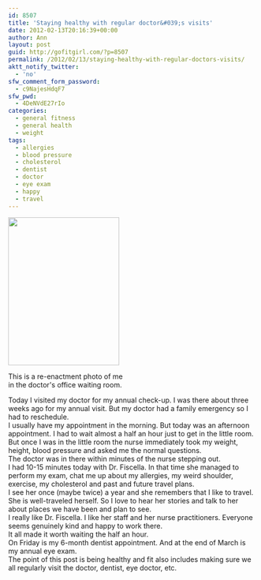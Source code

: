 ```yaml
---
id: 8507
title: 'Staying healthy with regular doctor&#039;s visits'
date: 2012-02-13T20:16:39+00:00
author: Ann
layout: post
guid: http://gofitgirl.com/?p=8507
permalink: /2012/02/13/staying-healthy-with-regular-doctors-visits/
aktt_notify_twitter:
  - 'no'
sfw_comment_form_password:
  - c9NajesHdqF7
sfw_pwd:
  - 4DeNVdE27rIo
categories:
  - general fitness
  - general health
  - weight
tags:
  - allergies
  - blood pressure
  - cholesterol
  - dentist
  - doctor
  - eye exam
  - happy
  - travel
---
```

<div id="attachment_8516" style="width: 235px" class="wp-caption alignleft">
  <a href="http://gofitgirl.com/blog/wp-content/uploads/2012/02/waiting-room-re-enactment1.jpg"><img class="size-medium wp-image-8516" title="waiting room re-enactment" src="http://gofitgirl.com/blog/wp-content/uploads/2012/02/waiting-room-re-enactment1-225x300.jpg" alt="" width="225" height="300" /></a>
  
  <p class="wp-caption-text">
    This is a re-enactment photo of me in the doctor's office waiting room.
  </p>
</div>

  
Today I visited my doctor for my annual check-up. I was there about three weeks ago for my annual visit. But my doctor had a family emergency so I had to reschedule.  
I usually have my appointment in the morning. But today was an afternoon appointment. I had to wait almost a half an hour just to get in the little room.  
But once I was in the little room the nurse immediately took my weight, height, blood pressure and asked me the normal questions.  
The doctor was in there within minutes of the nurse stepping out.  
I had 10-15 minutes today with Dr. Fiscella. In that time she managed to perform my exam, chat me up about my allergies, my weird shoulder, exercise, my cholesterol and past and future travel plans.  
I see her once (maybe twice) a year and she remembers that I like to travel. She is well-traveled herself. So I love to hear her stories and talk to her about places we have been and plan to see.  
I really like Dr. Fiscella. I like her staff and her nurse practitioners. Everyone seems genuinely kind and happy to work there.  
It all made it worth waiting the half an hour.  
On Friday is my 6-month dentist appointment. And at the end of March is my annual eye exam.  
The point of this post is being healthy and fit also includes making sure we all regularly visit the doctor, dentist, eye doctor, etc.